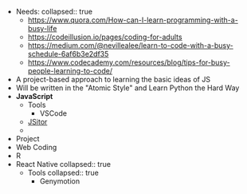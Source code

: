 - Needs:
  collapsed:: true
	- https://www.quora.com/How-can-I-learn-programming-with-a-busy-life
	- https://codeillusion.io/pages/coding-for-adults
	- https://medium.com/@nevillealee/learn-to-code-with-a-busy-schedule-6af6b3e2df35
	- https://www.codecademy.com/resources/blog/tips-for-busy-people-learning-to-code/
- A project-based approach to learning the basic ideas of JS
- Will be written in the "Atomic Style" and Learn Python the Hard Way
- **JavaScript**
	- Tools
		- VSCode
	- [JSitor](https://jsitor.com/)
	-
- Project
- Web Coding
- R
- React Native
  collapsed:: true
	- Tools
	  collapsed:: true
		- Genymotion